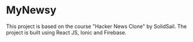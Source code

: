 # MyNewsy
This project is based on the course "Hacker News Clone" by SolidSail.
The project is built using React JS, Ionic and Firebase.
